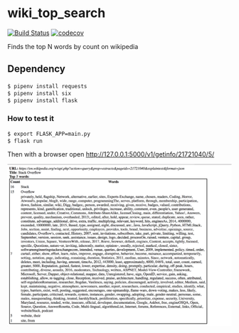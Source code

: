 # wiki_top_search 
[![Build Status](https://travis-ci.org/Flukas88/wiki_top_search.svg?branch=webapp)](https://travis-ci.org/Flukas88/wiki_top_search) [![codecov](https://codecov.io/gh/Flukas88/wiki_top_search/branch/webapp/graph/badge.svg)](https://codecov.io/gh/Flukas88/wiki_top_search)

Finds the top N words by count on wikipedia


## Dependency 
    $ pipenv install requests
    $ pipenv install six
    $ pipenv install flask

### How to test it
    $ export FLASK_APP=main.py
    $ flask run
  
Then with a browser open http://127.0.0.1:5000/v1/getinfo/21721040/5/

![alt text](screen.png)

